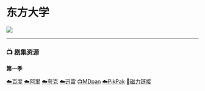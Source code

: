 # 东方大学
![](/image/China_IL.jpg)

----

### 📺 剧集资源

**第一季**  <Badge type="warning" text="漫迪MDsub" />

[☁️百度](https://pan.baidu.com/s/1YebQ17vIhz8eImnNhHv_CQ?pwd=r85z)  [☁️阿里](https://www.alipan.com/s/nVyYea1hE4J)  [☁️夸克](https://pan.quark.cn/s/4a9397484f9d)  [☁️迅雷](https://pan.xunlei.com/s/VNnh8VJFmkP7O8i9z1ArAQ4iA1?pwd=9v5y#)  [📺MDpan](https://pan.mdsub.top/zh-CN/%E4%B8%9C%E6%96%B9%E5%A4%A7%E5%AD%A6/S1/)  [☁️PikPak](https://mypikpak.com/s/VNmWbAm5AE176gIOFI8CzSXZo1) [🧲磁力链接](magnet:?xt=urn:btih:74a4a4553e1a2414be3e57eba5816cb981bf883e)
